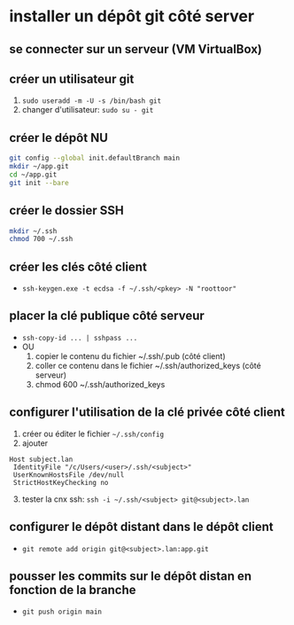 # installer un dépôt git côté server

## se connecter sur un serveur (VM VirtualBox)

## créer un utilisateur git

1. `sudo useradd -m -U -s /bin/bash git`
2. changer d'utilisateur: `sudo su - git`

## créer le dépôt NU

```bash
git config --global init.defaultBranch main
mkdir ~/app.git
cd ~/app.git
git init --bare
```

## créer le dossier SSH

```bash
mkdir ~/.ssh
chmod 700 ~/.ssh
```

## créer les clés côté client

* `ssh-keygen.exe -t ecdsa -f ~/.ssh/<pkey> -N "roottoor"`

## placer la clé publique côté serveur

* `ssh-copy-id ... | sshpass ...`
* OU 
   1. copier le contenu du fichier ~/.ssh/<pkey>.pub (côté client)
   2. coller ce contenu dans le fichier ~/.ssh/authorized_keys (côté serveur)
   3. chmod 600 ~/.ssh/authorized_keys

## configurer l'utilisation de la clé privée côté client

1. créer ou éditer le fichier `~/.ssh/config`
2. ajouter

```text
Host subject.lan
 IdentityFile "/c/Users/<user>/.ssh/<subject>"
 UserKnownHostsFile /dev/null
 StrictHostKeyChecking no
```
3. tester la cnx ssh: `ssh -i ~/.ssh/<subject> git@<subject>.lan`

## configurer le dépôt distant dans le dépôt client

* `git remote add origin git@<subject>.lan:app.git`

## pousser les commits sur le dépôt distan en fonction de la branche

* `git push origin main`